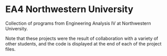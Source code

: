 # EA4 Northwestern University
 Collection of programs from Engineering Analysis IV at Northwestern University.  
 
 Note that these projects were the result of collaboration with a variety of other students, and the code is displayed at the end of each of the project files.
